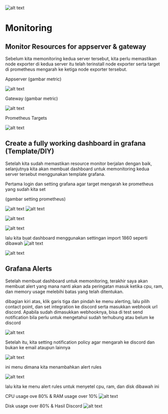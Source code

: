![alt text](?raw=true)
# Monitoring

## Monitor Resources for appserver & gateway 

Sebelum kita memonitoring kedua server tersebut, kita perlu memastikan node exporter di kedua server itu telah terinstall node exporter serta target di prometheus mengarah ke ketiga node exporter tersebut.

Appserver (gambar metric)

![alt text](https://github.com/DitoIhkam/devops18-dumbways-ihkam-audito/blob/main/5.%20Monitoring/images/5.1%20Metric%20app.png?raw=true)

Gateway (gambar metric)

![alt text](https://github.com/DitoIhkam/devops18-dumbways-ihkam-audito/blob/main/5.%20Monitoring/images/5.2%20Metric%20gate.png?raw=true)

Prometheus Targets

![alt text](https://github.com/DitoIhkam/devops18-dumbways-ihkam-audito/blob/main/5.%20Monitoring/images/5.3%20Prom.png?raw=true)


## Create a fully working dashboard in grafana (Template/DIY)

Setelah kita sudah memastikan resource monitor berjalan dengan baik, selanjutnya kita akan membuat dashboard untuk memonitoring kedua server tersebut menggunakan template grafana.

Pertama login dan setting grafana agar target mengarah ke prometheus yang sudah kita set

(gambar setting prometheus)

![alt text](https://github.com/DitoIhkam/devops18-dumbways-ihkam-audito/blob/main/5.%20Monitoring/images/5.4%20Graf.png?raw=true)
![alt text](https://github.com/DitoIhkam/devops18-dumbways-ihkam-audito/blob/main/5.%20Monitoring/images/5.5%20Graf%20Dashboard.png?raw=true)

![alt text](https://github.com/DitoIhkam/devops18-dumbways-ihkam-audito/blob/main/5.%20Monitoring/images/5.6%20Graf%20setting%20prom.png?raw=true)

![alt text](https://github.com/DitoIhkam/devops18-dumbways-ihkam-audito/blob/main/5.%20Monitoring/images/5.7%20prom%20settingggs.png?raw=true)

lalu kita buat dashboard menggunakan settingan import 1860 seperti dibawah
![alt text](https://github.com/DitoIhkam/devops18-dumbways-ihkam-audito/blob/main/5.%20Monitoring/images/5.8%20import%201.png?raw=true)

![alt text](https://github.com/DitoIhkam/devops18-dumbways-ihkam-audito/blob/main/5.%20Monitoring/images/5.9%20import%202.png?raw=true)





## Grafana Alerts

Setelah membuat dashboard untuk memonitoring, terakhir saya akan membuat alert yang mana nanti akan ada peringatan masuk ketika cpu, ram, dan memory usage melebihi batas yang telah ditentukan.

dibagian kiri atas, klik garis tiga dan pindah ke menu alerting, lalu pilih contact point, dan set integration ke discord serta masukkan webhook url discord. Apabila sudah dimasukkan webhooknya, bisa di test send notification bila perlu untuk mengetahui sudah terhubung atau belum ke discord

![alt text](https://github.com/DitoIhkam/devops18-dumbways-ihkam-audito/blob/main/5.%20Monitoring/images/5.10%20edit%20contact%20point.png?raw=true)


Setelah itu, kita setting notification policy agar mengarah ke discord dan bukan ke email ataupun lainnya

![alt text](https://github.com/DitoIhkam/devops18-dumbways-ihkam-audito/blob/main/5.%20Monitoring/images/5.11%20arah%20contact%20point.png?raw=true)

ini menu dimana kita menambahkan alert rules

![alt text](https://github.com/DitoIhkam/devops18-dumbways-ihkam-audito/blob/main/5.%20Monitoring/images/5.12%20cara%20menambahkan%20alert%20rules.png?raw=true)

lalu kita ke menu alert rules untuk menyetel cpu, ram, dan disk dibawah ini

CPU usage ove 80% & RAM usage over 10%
![alt text](https://github.com/DitoIhkam/devops18-dumbways-ihkam-audito/blob/main/5.%20Monitoring/images/5.13%20script%20promql.png?raw=true)

Disk usage over 80% & Hasil Discord
![alt text](https://github.com/DitoIhkam/devops18-dumbways-ihkam-audito/blob/main/5.%20Monitoring/images/5.14%20script%20dan%20hasi%3B.png?raw=true)

